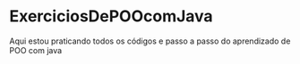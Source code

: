 # ExerciciosDePOOcomJava
Aqui estou praticando todos os códigos e passo a passo do aprendizado de POO com java
